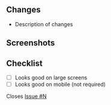 ## Changes

- Description of changes

## Screenshots

<!-- ![Screenshot](www.linktoscreenshot.com) -->

## Checklist

<!-- - [ ] Passes tests -->
- [ ] Looks good on large screens
- [ ] Looks good on mobile (not required)

Closes [Issue #N](https://github.com/CharlesAverill/satyrn/issues/N)
